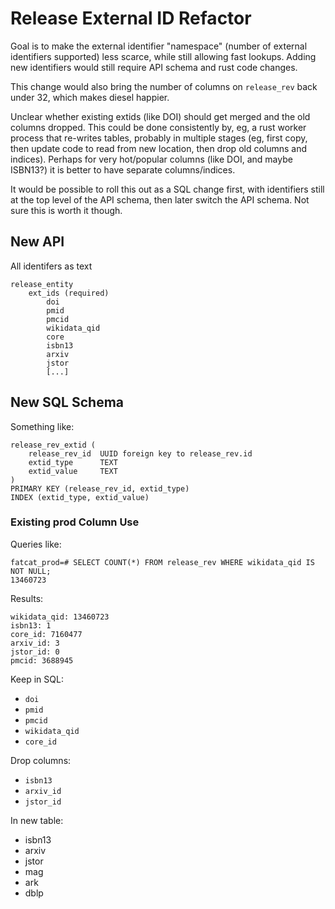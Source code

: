 
# Release External ID Refactor

Goal is to make the external identifier "namespace" (number of external
identifiers supported) less scarce, while still allowing fast lookups. Adding
new identifiers would still require API schema and rust code changes.

This change would also bring the number of columns on `release_rev` back under
32, which makes diesel happier.

Unclear whether existing extids (like DOI) should get merged and the old
columns dropped. This could be done consistently by, eg, a rust worker process
that re-writes tables, probably in multiple stages (eg, first copy, then update
code to read from new location, then drop old columns and indices). Perhaps for
very hot/popular columns (like DOI, and maybe ISBN13?) it is better to have
separate columns/indices.

It would be possible to roll this out as a SQL change first, with identifiers
still at the top level of the API schema, then later switch the API schema. Not
sure this is worth it though.

## New API

All identifers as text

    release_entity
        ext_ids (required)
            doi
            pmid
            pmcid
            wikidata_qid
            core
            isbn13
            arxiv
            jstor
            [...]

## New SQL Schema

Something like:

    release_rev_extid (
        release_rev_id  UUID foreign key to release_rev.id
        extid_type      TEXT
        extid_value     TEXT
    )
    PRIMARY KEY (release_rev_id, extid_type)
    INDEX (extid_type, extid_value)

### Existing prod Column Use

Queries like:

    fatcat_prod=# SELECT COUNT(*) FROM release_rev WHERE wikidata_qid IS NOT NULL;
    13460723

Results:

    wikidata_qid: 13460723
    isbn13: 1
    core_id: 7160477
    arxiv_id: 3
    jstor_id: 0
    pmcid: 3688945

Keep in SQL:

- `doi`
- `pmid`
- `pmcid`
- `wikidata_qid`
- `core_id`

Drop columns:

- `isbn13`
- `arxiv_id`
- `jstor_id`

In new table:

- isbn13
- arxiv
- jstor
- mag
- ark
- dblp
